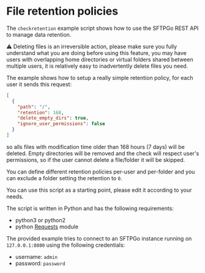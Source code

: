 # File retention policies

The `checkretention` example script shows how to use the SFTPGo REST API to manage data retention.

:warning: Deleting files is an irreversible action, please make sure you fully understand what you are doing before using this feature, you may have users with overlapping home directories or virtual folders shared between multiple users, it is relatively easy to inadvertently delete files you need.

The example shows how to setup a really simple retention policy, for each user it sends this request:

```json
[
  {
    "path": "/",
    "retention": 168,
    "delete_empty_dirs": true,
    "ignore_user_permissions": false
  }
]
```

so alls files with modification time older than 168 hours (7 days) will be deleted. Empty directories will be removed and the check will respect user's permissions, so if the user cannot delete a file/folder it will be skipped.

You can define different retention policies per-user and per-folder and you can exclude a folder setting the retention to `0`.

You can use this script as a starting point, please edit it according to your needs.

The script is written in Python and has the following requirements:

- python3 or python2
- python [Requests](https://requests.readthedocs.io/en/master/) module

The provided example tries to connect to an SFTPGo instance running on `127.0.0.1:8080` using the following credentials:

- username: `admin`
- password: `password`
